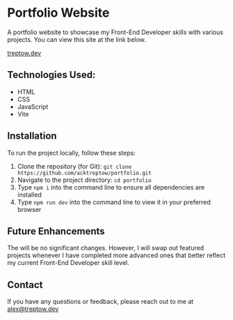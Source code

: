 # Portfolio Website

A portfolio website to showcase my Front-End Developer skills with various projects.
You can view this site at the link below.

[treptow.dev](https://www.treptow.dev)

## Technologies Used:

- HTML
- CSS
- JavaScript
- Vite

## Installation

To run the project locally, follow these steps:

1. Clone the repository (for Git): `git clone https://github.com/acktreptow/portfolio.git`
2. Navigate to the project directory: `cd portfolio`
3. Type `npm i` into the command line to ensure all dependencies are installed
4. Type `npm run dev` into the command line to view it in your preferred browser

## Future Enhancements

The will be no significant changes. However, I will swap out featured projects whenever I have completed more advanced ones that better reflect my current Front-End Developer skill level.

## Contact

If you have any questions or feedback, please reach out to me at [alex@treptow.dev](mailto:alex@treptow.dev)
